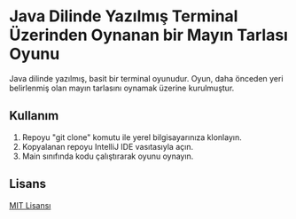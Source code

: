 # Java Dilinde Yazılmış Terminal Üzerinden Oynanan bir Mayın Tarlası Oyunu

Java dilinde yazılmış, basit bir terminal oyunudur. Oyun, daha önceden yeri belirlenmiş olan mayın tarlasını oynamak üzerine kurulmuştur.

## Kullanım

1. Repoyu "git clone" komutu ile yerel bilgisayarınıza klonlayın.
2. Kopyalanan repoyu IntelliJ IDE vasıtasıyla açın.
3. Main sınıfında kodu çalıştırarak oyunu oynayın.

## Lisans

[MIT Lisansı](https://github.com/git/git-scm.com/blob/main/MIT-LICENSE.txt)